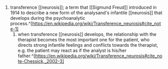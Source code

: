 1. transference [[neurosis]]; a term that [[Sigmund Freud]] introduced in 1914 to describe a new form of the analysand's infantile [[neurosis]] that develops during the psychoanalytic process.^[https://en.wikipedia.org/wiki/Transference_neurosis#cite_note-1]
	1. when transference [[neurosis]] develops, the relationship with the therapist becomes the most important one for the patient, who directs strong infantile feelings and conflicts towards the therapist, e.g. the patient may react as if the analyst is his/her father.^[https://en.wikipedia.org/wiki/Transference_neurosis#cite_note-Chessick,_2002-3]